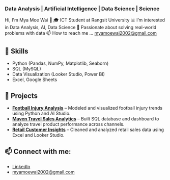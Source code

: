 ### Data Analysis | Artificial Intelligence | Data Science | Science 

Hi, I'm Mya Moe Wai 👋
🎓 ICT Student at Rangsit University 
📊 I’m interested in Data Analysis, AI, Data Science
🚀 Passionate about solving real-world problems with data
📫 How to reach me ... myamoewai2002@gmail.com

## 🧠 Skills
- Python (Pandas, NumPy, Matplotlib, Seaborn)
- SQL (MySQL)
- Data Visualization (Looker Studio, Power BI)
- Excel, Google Sheets

## 📂 Projects
- **[Football Injury Analysis](https://github.com/MyaMoeWai/football-injury-analysis)** – Modeled and visualized football injury trends using Python and AI Studio.
- **[Maven Travel Sales Analytics](https://github.com/MyaMoeWai/maven-travel-sales)** – Built SQL database and dashboard to analyze travel product performance across channels.
- **[Retail Customer Insights](https://github.com/MyaMoeWai/retail-insights)** – Cleaned and analyzed retail sales data using Excel and Looker Studio.

## 📫 Connect with me:
- [LinkedIn](http://linkedin.com/in/myamoewai)
-  myamoewai2002@gmail.com






